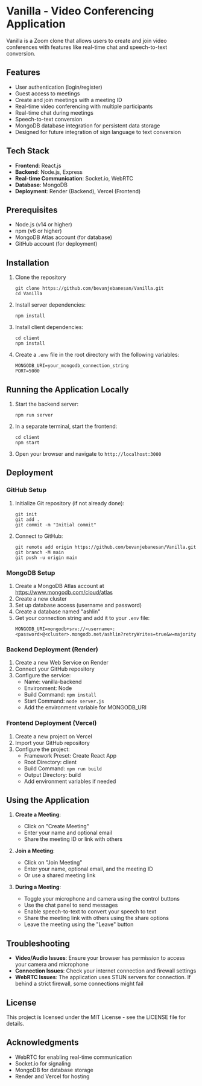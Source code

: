 # Vanilla - Video Conferencing Application

Vanilla is a Zoom clone that allows users to create and join video conferences with features like real-time chat and speech-to-text conversion.

## Features

- User authentication (login/register)
- Guest access to meetings
- Create and join meetings with a meeting ID
- Real-time video conferencing with multiple participants
- Real-time chat during meetings
- Speech-to-text conversion
- MongoDB database integration for persistent data storage
- Designed for future integration of sign language to text conversion

## Tech Stack

- **Frontend**: React.js
- **Backend**: Node.js, Express
- **Real-time Communication**: Socket.io, WebRTC
- **Database**: MongoDB
- **Deployment**: Render (Backend), Vercel (Frontend)

## Prerequisites

- Node.js (v14 or higher)
- npm (v6 or higher)
- MongoDB Atlas account (for database)
- GitHub account (for deployment)

## Installation

1. Clone the repository
   ```
   git clone https://github.com/bevanjebanesan/Vanilla.git
   cd Vanilla
   ```

2. Install server dependencies:
   ```
   npm install
   ```

3. Install client dependencies:
   ```
   cd client
   npm install
   ```

4. Create a `.env` file in the root directory with the following variables:
   ```
   MONGODB_URI=your_mongodb_connection_string
   PORT=5000
   ```

## Running the Application Locally

1. Start the backend server:
   ```
   npm run server
   ```

2. In a separate terminal, start the frontend:
   ```
   cd client
   npm start
   ```

3. Open your browser and navigate to `http://localhost:3000`

## Deployment

### GitHub Setup

1. Initialize Git repository (if not already done):
   ```
   git init
   git add .
   git commit -m "Initial commit"
   ```

2. Connect to GitHub:
   ```
   git remote add origin https://github.com/bevanjebanesan/Vanilla.git
   git branch -M main
   git push -u origin main
   ```

### MongoDB Setup

1. Create a MongoDB Atlas account at https://www.mongodb.com/cloud/atlas
2. Create a new cluster
3. Set up database access (username and password)
4. Create a database named "ashlin"
5. Get your connection string and add it to your `.env` file:
   ```
   MONGODB_URI=mongodb+srv://<username>:<password>@<cluster>.mongodb.net/ashlin?retryWrites=true&w=majority
   ```

### Backend Deployment (Render)

1. Create a new Web Service on Render
2. Connect your GitHub repository
3. Configure the service:
   - Name: vanilla-backend
   - Environment: Node
   - Build Command: `npm install`
   - Start Command: `node server.js`
   - Add the environment variable for MONGODB_URI

### Frontend Deployment (Vercel)

1. Create a new project on Vercel
2. Import your GitHub repository
3. Configure the project:
   - Framework Preset: Create React App
   - Root Directory: client
   - Build Command: `npm run build`
   - Output Directory: build
   - Add environment variables if needed

## Using the Application

1. **Create a Meeting**:
   - Click on "Create Meeting"
   - Enter your name and optional email
   - Share the meeting ID or link with others

2. **Join a Meeting**:
   - Click on "Join Meeting"
   - Enter your name, optional email, and the meeting ID
   - Or use a shared meeting link

3. **During a Meeting**:
   - Toggle your microphone and camera using the control buttons
   - Use the chat panel to send messages
   - Enable speech-to-text to convert your speech to text
   - Share the meeting link with others using the share options
   - Leave the meeting using the "Leave" button

## Troubleshooting

- **Video/Audio Issues**: Ensure your browser has permission to access your camera and microphone
- **Connection Issues**: Check your internet connection and firewall settings
- **WebRTC Issues**: The application uses STUN servers for connection. If behind a strict firewall, some connections might fail

## License

This project is licensed under the MIT License - see the LICENSE file for details.

## Acknowledgments

- WebRTC for enabling real-time communication
- Socket.io for signaling
- MongoDB for database storage
- Render and Vercel for hosting
